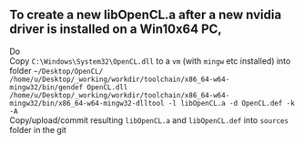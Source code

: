 ## To create a new libOpenCL.a after a new nvidia driver is installed on a Win10x64 PC,  

Do  
Copy `C:\Windows\System32\OpenCL.dll` to a `vm` (with `mingw` etc installed) into folder `~/Desktop/OpenCL/`  
`/home/u/Desktop/_working/workdir/toolchain/x86_64-w64-mingw32/bin/gendef OpenCL.dll`  
`/home/u/Desktop/_working/workdir/toolchain/x86_64-w64-mingw32/bin/x86_64-w64-mingw32-dlltool -l libOpenCL.a -d OpenCL.def -k -A`  
Copy/upload/commit resulting `libOpenCL.a` and `libOpenCL.def` into `sources` folder in the git  
		

